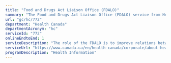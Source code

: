 ```yaml
---
title: "Food and Drugs Act Liaison Office (FDALO)"
summary: "The Food and Drugs Act Liaison Office (FDALO) service from Health Canada is available end-to-end online, according to the GC Service Inventory."
url: "gc/hc/772"
department: "Health Canada"
departmentAcronym: "hc"
serviceId: "772"
onlineEndtoEnd: 1
serviceDescription: "The role of the FDALO is to improve relations between external stakeholders and representatives of Health Canada, as well as to increase openness and transparency in the regulatory process. (CPAB)"
serviceUrl: "https://www.canada.ca/en/health-canada/corporate/about-health-canada/activities-responsibilities/food-drugs-act-liaison-office.html"
programDescription: "Health Information"
---
```

